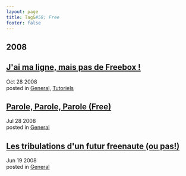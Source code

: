 ```yaml
---
layout: page
title: Tag&#58; Free
footer: false
---
```


<div id="blog-archives" class="category">
<h2>2008</h2>

<article>
<h1><a href="/2008/10/28/jai-ma-ligne-mais-pas-de-freebox/index.html">J'ai ma ligne, mais pas de Freebox !</a></h1>
<time datetime="2008-10-28T00:00:00-06:00" pubdate><span class='month'>Oct</span> <span class='day'>28</span> <span class='year'>2008</span></time>
<footer>
<span class="categories">posted in 
<a href='/categories/general/'>General</a>, <a href='/categories/tutoriels/'>Tutoriels</a></span>
</footer>
</article>

<article>
<h1><a href="/2008/07/28/parole-parole-parole-free/index.html">Parole, Parole, Parole (Free)</a></h1>
<time datetime="2008-07-28T00:00:00-06:00" pubdate><span class='month'>Jul</span> <span class='day'>28</span> <span class='year'>2008</span></time>
<footer>
<span class="categories">posted in 
<a href='/categories/general/'>General</a></span>
</footer>
</article>

<article>
<h1><a href="/2008/06/19/les-tribulations-dun-futur-freenaute-ou-pas/index.html">Les tribulations d'un futur freenaute (ou pas!)</a></h1>
<time datetime="2008-06-19T00:00:00-06:00" pubdate><span class='month'>Jun</span> <span class='day'>19</span> <span class='year'>2008</span></time>
<footer>
<span class="categories">posted in 
<a href='/categories/general/'>General</a></span>
</footer>
</article>
</div>
